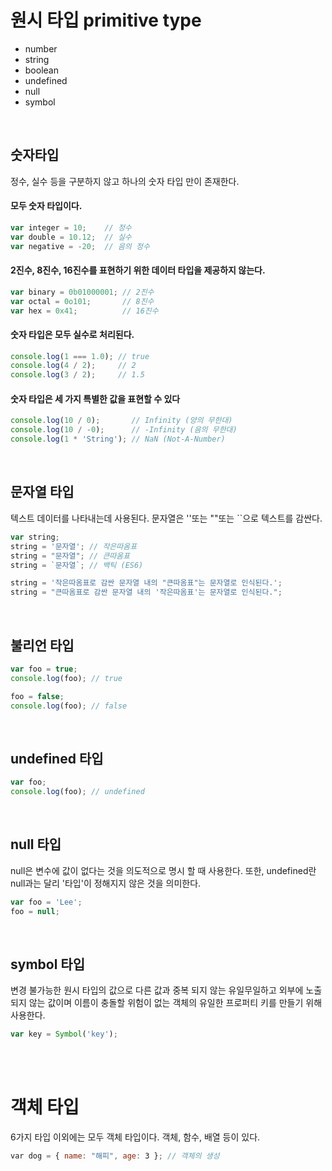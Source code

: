 # 원시 타입 primitive type
- number
- string
- boolean
- undefined
- null
- symbol


<br/>


## 숫자타입 
정수, 실수 등을 구분하지 않고 하나의 숫자 타입 만이 존재한다. 
#### 모두 숫자 타입이다.
```javascript
var integer = 10;    // 정수
var double = 10.12;  // 실수
var negative = -20;  // 음의 정수
```
#### 2진수, 8진수, 16진수를 표현하기 위한 데이터 타입을 제공하지 않는다.
```javascript
var binary = 0b01000001; // 2진수
var octal = 0o101;       // 8진수
var hex = 0x41;          // 16진수
```

#### 숫자 타입은 모두 실수로 처리된다.
```javascript
console.log(1 === 1.0); // true
console.log(4 / 2);     // 2
console.log(3 / 2);     // 1.5
```

#### 숫자 타입은 세 가지 특별한 값을 표현할 수 있다
```javascript
console.log(10 / 0);       // Infinity (양의 무한대)
console.log(10 / -0);      // -Infinity (음의 무한대)
console.log(1 * 'String'); // NaN (Not-A-Number)
```


<br/>


## 문자열 타입
텍스트 데이터를 나타내는데 사용된다. 문자열은 ''또는 ""또는 ``으로 텍스트를 감싼다.
```javascript
var string;
string = '문자열'; // 작은따옴표
string = "문자열"; // 큰따옴표
string = `문자열`; // 백틱 (ES6)

string = '작은따옴표로 감싼 문자열 내의 "큰따옴표"는 문자열로 인식된다.';
string = "큰따옴표로 감싼 문자열 내의 '작은따옴표'는 문자열로 인식된다.";
```


<br/>


## 불리언 타입
```javascript
var foo = true;
console.log(foo); // true

foo = false;
console.log(foo); // false
```

<br/>



## undefined 타입
```javascript
var foo;
console.log(foo); // undefined
```


<br/>


## null 타입
null은 변수에 값이 없다는 것을 의도적으로 명시 할 때 사용한다. 또한, undefined란 null과는 달리 '타입'이 정해지지 않은 것을 의미한다.
```javascript
var foo = 'Lee';
foo = null;
```


<br/>


## symbol 타입
변경 불가능한 원시 타입의 값으로 다른 값과 중복 되지 않는 유일무일하고 외부에 노출되지 않는 값이며 이름이 충돌할 위험이 없는 객체의 유일한 프로퍼티 키를 만들기 위해 사용한다.
```javascript
var key = Symbol('key');
```


<br/><br/>


# 객체 타입
6가지 타입 이외에는 모두 객체 타입이다. 객체, 함수, 배열 등이 있다.
```javascript
var dog = { name: "해피", age: 3 }; // 객체의 생성
```
